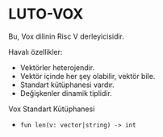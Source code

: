 # LUTO-VOX

Bu, Vox dilinin Risc V derleyicisidir.

Havalı özellikler:
- Vektörler heterojendir.
- Vektör içinde her şey olabilir, vektör bile.
- Standart kütüphanesi vardır.
- Değişkenler dinamik tiplidir.

Vox Standart Kütüphanesi
- `fun len(v: vector|string) -> int`
